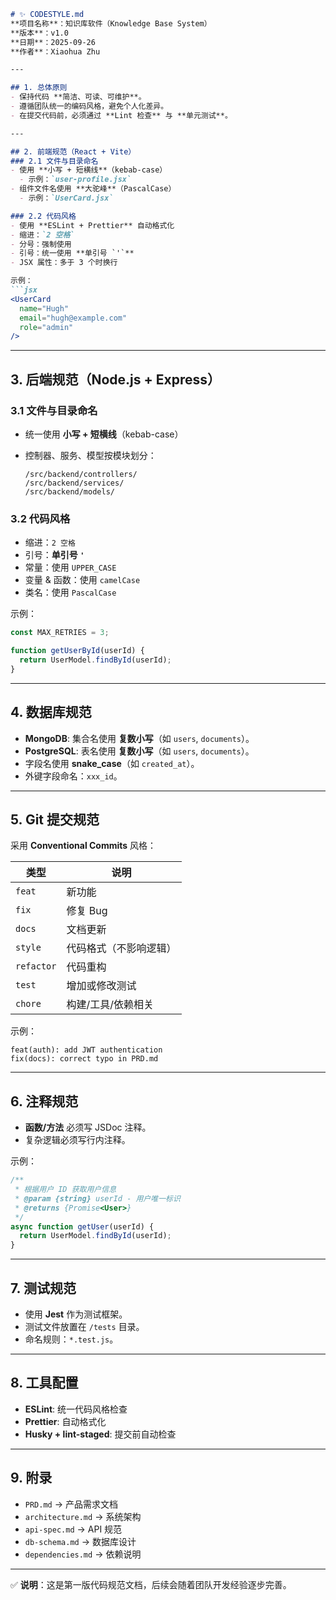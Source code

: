 

~~~markdown
# ✨ CODESTYLE.md  
**项目名称**：知识库软件（Knowledge Base System）  
**版本**：v1.0  
**日期**：2025-09-26  
**作者**：Xiaohua Zhu  

---

## 1. 总体原则
- 保持代码 **简洁、可读、可维护**。  
- 遵循团队统一的编码风格，避免个人化差异。  
- 在提交代码前，必须通过 **Lint 检查** 与 **单元测试**。  

---

## 2. 前端规范（React + Vite）
### 2.1 文件与目录命名
- 使用 **小写 + 短横线**（kebab-case）  
  - 示例：`user-profile.jsx`  
- 组件文件名使用 **大驼峰**（PascalCase）  
  - 示例：`UserCard.jsx`  

### 2.2 代码风格
- 使用 **ESLint + Prettier** 自动格式化  
- 缩进：`2 空格`  
- 分号：强制使用  
- 引号：统一使用 **单引号 `'`**  
- JSX 属性：多于 3 个时换行  

示例：
```jsx
<UserCard
  name="Hugh"
  email="hugh@example.com"
  role="admin"
/>
~~~

------

## 3. 后端规范（Node.js + Express）

### 3.1 文件与目录命名

- 统一使用 **小写 + 短横线**（kebab-case）

- 控制器、服务、模型按模块划分：

  ```
  /src/backend/controllers/
  /src/backend/services/
  /src/backend/models/
  ```

### 3.2 代码风格

- 缩进：`2 空格`
- 引号：**单引号 `'`**
- 常量：使用 `UPPER_CASE`
- 变量 & 函数：使用 `camelCase`
- 类名：使用 `PascalCase`

示例：

```js
const MAX_RETRIES = 3;

function getUserById(userId) {
  return UserModel.findById(userId);
}
```

------

## 4. 数据库规范

- **MongoDB**: 集合名使用 **复数小写**（如 `users`, `documents`）。
- **PostgreSQL**: 表名使用 **复数小写**（如 `users`, `documents`）。
- 字段名使用 **snake_case**（如 `created_at`）。
- 外键字段命名：`xxx_id`。

------

## 5. Git 提交规范

采用 **Conventional Commits** 风格：

| 类型       | 说明                   |
| ---------- | ---------------------- |
| `feat`     | 新功能                 |
| `fix`      | 修复 Bug               |
| `docs`     | 文档更新               |
| `style`    | 代码格式（不影响逻辑） |
| `refactor` | 代码重构               |
| `test`     | 增加或修改测试         |
| `chore`    | 构建/工具/依赖相关     |

示例：

```
feat(auth): add JWT authentication
fix(docs): correct typo in PRD.md
```

------

## 6. 注释规范

- **函数/方法** 必须写 JSDoc 注释。
- 复杂逻辑必须写行内注释。

示例：

```js
/**
 * 根据用户 ID 获取用户信息
 * @param {string} userId - 用户唯一标识
 * @returns {Promise<User>}
 */
async function getUser(userId) {
  return UserModel.findById(userId);
}
```

------

## 7. 测试规范

- 使用 **Jest** 作为测试框架。
- 测试文件放置在 `/tests` 目录。
- 命名规则：`*.test.js`。

------

## 8. 工具配置

- **ESLint**: 统一代码风格检查
- **Prettier**: 自动格式化
- **Husky + lint-staged**: 提交前自动检查

------

## 9. 附录

- `PRD.md` → 产品需求文档
- `architecture.md` → 系统架构
- `api-spec.md` → API 规范
- `db-schema.md` → 数据库设计
- `dependencies.md` → 依赖说明

------

✅ **说明**：这是第一版代码规范文档，后续会随着团队开发经验逐步完善。

```

```